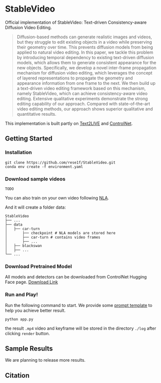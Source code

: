 # StableVideo

Official implementation of StableVideo: Text-driven Consistency-aware Diffusion Video Editing.

> Diffusion-based methods can generate realistic images and videos, but they struggle to edit existing objects in a video while preserving their geometry over time. This prevents diffusion models from being applied to natural video editing. In this paper, we tackle this problem by introducing temporal dependency to existing text-driven diffusion models, which allows them to generate consistent appearance for the new objects. Specifically, we develop a novel inter-frame propagation mechanism for diffusion video editing, which leverages the concept of layered representations to propagate the geometry and appearance information from one frame to the next. We then build up a text-driven video editing framework based on this mechanism, namely StableVideo, which can achieve consistency-aware video editing. Extensive qualitative experiments demonstrate the strong editing capability of our approach. Compared with state-of-the-art video editing methods, our approach shows superior qualitative and quantitative results.

This implementation is built partly on [Text2LIVE](https://github.com/omerbt/Text2LIVE) and [ControlNet](https://github.com/lllyasviel/ControlNet).

## Getting Started

### Installation
```
git clone https://github.com/rese1f/StableVideo.git
conda env create -f environment.yaml
```

### Download sample videos
```
TODO
```
You can also train on your own video following [NLA](https://github.com/ykasten/layered-neural-atlases).

And it will create a folder data:
```
StableVideo
├── ...
├── data
│   ├── car-turn
│       ├── checkpoint # NLA models are stored here
│       ├── car-turn # contains video frames
│       ├── ...
│   ├── blackswan
│   ├── ...
└── ...
```

### Download Pretrained Model

All models and detectors can be downloaded from ControlNet Hugging Face page. [Download Link](https://huggingface.co/lllyasviel/ControlNet)

### Run and Play!
Run the following command to start. We provide some [prompt template](prompt_template.md) to help you achieve better result.
```
python app.py
```
the result `.mp4` video and keyframe will be stored in the directory `./log` after clicking `render` button.

## Sample Results
We are planning to release more results.

## Citation